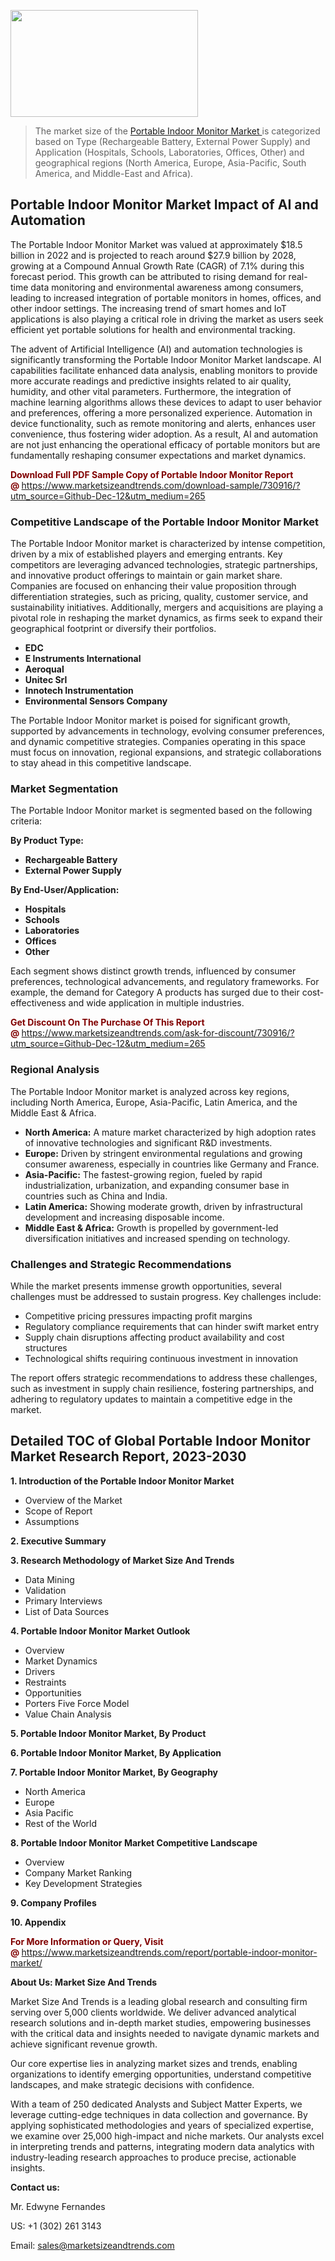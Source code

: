 <p><img class="alignnone size-medium wp-image-20088" src="https://ffe5etoiles.com/wp-content/uploads/2024/12/MST1-300x171.png" alt="" width="300" height="171" /></p><blockquote><p>The market size of the <a href="https://www.marketsizeandtrends.com/download-sample/730916/?utm_source=Github-Dec-12&amp;utm_medium=265" target="_blank">Portable Indoor Monitor Market </a>is categorized based on Type (Rechargeable Battery, External Power Supply) and Application (Hospitals, Schools, Laboratories, Offices, Other) and geographical regions (North America, Europe, Asia-Pacific, South America, and Middle-East and Africa).</p></blockquote><p><h2>Portable Indoor Monitor Market Impact of AI and Automation</h2><p>The Portable Indoor Monitor Market was valued at approximately $18.5 billion in 2022 and is projected to reach around $27.9 billion by 2028, growing at a Compound Annual Growth Rate (CAGR) of 7.1% during this forecast period. This growth can be attributed to rising demand for real-time data monitoring and environmental awareness among consumers, leading to increased integration of portable monitors in homes, offices, and other indoor settings. The increasing trend of smart homes and IoT applications is also playing a critical role in driving the market as users seek efficient yet portable solutions for health and environmental tracking.</p><p>The advent of Artificial Intelligence (AI) and automation technologies is significantly transforming the Portable Indoor Monitor Market landscape. AI capabilities facilitate enhanced data analysis, enabling monitors to provide more accurate readings and predictive insights related to air quality, humidity, and other vital parameters. Furthermore, the integration of machine learning algorithms allows these devices to adapt to user behavior and preferences, offering a more personalized experience. Automation in device functionality, such as remote monitoring and alerts, enhances user convenience, thus fostering wider adoption. As a result, AI and automation are not just enhancing the operational efficacy of portable monitors but are fundamentally reshaping consumer expectations and market dynamics.</p></p><p><strong><span style="color: #800000;">Download Full PDF Sample Copy of Portable Indoor Monitor Report @</span>&nbsp;</strong><a href="https://www.marketsizeandtrends.com/download-sample/730916/?utm_source=Github-Dec-12&amp;utm_medium=265">https://www.marketsizeandtrends.com/download-sample/730916/?utm_source=Github-Dec-12&amp;utm_medium=265</a></p><h3>Competitive Landscape of the Portable Indoor Monitor Market</h3><p>The Portable Indoor Monitor market is characterized by intense competition, driven by a mix of established players and emerging entrants. Key competitors are leveraging advanced technologies, strategic partnerships, and innovative product offerings to maintain or gain market share. Companies are focused on enhancing their value proposition through differentiation strategies, such as pricing, quality, customer service, and sustainability initiatives. Additionally, mergers and acquisitions are playing a pivotal role in reshaping the market dynamics, as firms seek to expand their geographical footprint or diversify their portfolios.</p><p><strong><p><ul><li>EDC </li><li>  E Instruments International </li><li>  Aeroqual </li><li>  Unitec Srl </li><li>  Innotech Instrumentation </li><li>  Environmental Sensors Company</p></li></ul></p></strong></p><p>The Portable Indoor Monitor market is poised for significant growth, supported by advancements in technology, evolving consumer preferences, and dynamic competitive strategies. Companies operating in this space must focus on innovation, regional expansions, and strategic collaborations to stay ahead in this competitive landscape.</p><h3>Market Segmentation</h3><p>The Portable Indoor Monitor market is segmented based on the following criteria:</p><p><strong>By Product Type:</strong></p><p><strong><p><ul><li>Rechargeable Battery </li><li>  External Power Supply</p></li></ul></p></strong></p><p><strong>By End-User/Application:</strong></p><p><strong><p><ul><li>Hospitals </li><li>  Schools </li><li>  Laboratories </li><li>  Offices </li><li>  Other</p></li></ul></p></strong></p><p>Each segment shows distinct growth trends, influenced by consumer preferences, technological advancements, and regulatory frameworks. For example, the demand for Category A products has surged due to their cost-effectiveness and wide application in multiple industries.</p><p><strong><span style="color: #800000;">Get Discount On The Purchase Of This Report @&nbsp;</span></strong><a href="https://www.marketsizeandtrends.com/ask-for-discount/730916/?utm_source=Github-Dec-12&amp;utm_medium=265">https://www.marketsizeandtrends.com/ask-for-discount/730916/?utm_source=Github-Dec-12&amp;utm_medium=265</a></p><h3>Regional Analysis</h3><p>The Portable Indoor Monitor market is analyzed across key regions, including North America, Europe, Asia-Pacific, Latin America, and the Middle East &amp; Africa.</p><ul><li><strong>North America:</strong> A mature market characterized by high adoption rates of innovative technologies and significant R&amp;D investments.</li><li><strong>Europe:</strong> Driven by stringent environmental regulations and growing consumer awareness, especially in countries like Germany and France.</li><li><strong>Asia-Pacific:</strong> The fastest-growing region, fueled by rapid industrialization, urbanization, and expanding consumer base in countries such as China and India.</li><li><strong>Latin America:</strong> Showing moderate growth, driven by infrastructural development and increasing disposable income.</li><li><strong>Middle East &amp; Africa:</strong> Growth is propelled by government-led diversification initiatives and increased spending on technology.</li></ul><h3>Challenges and Strategic Recommendations</h3><p>While the market presents immense growth opportunities, several challenges must be addressed to sustain progress. Key challenges include:</p><ul><li>Competitive pricing pressures impacting profit margins</li><li>Regulatory compliance requirements that can hinder swift market entry</li><li>Supply chain disruptions affecting product availability and cost structures</li><li>Technological shifts requiring continuous investment in innovation</li></ul><p>The report offers strategic recommendations to address these challenges, such as investment in supply chain resilience, fostering partnerships, and adhering to regulatory updates to maintain a competitive edge in the market.</p><h2>Detailed TOC of Global Portable Indoor Monitor Market Research Report, 2023-2030</h2><p><strong>1. Introduction of the Portable Indoor Monitor Market</strong></p><ul><li>Overview of the Market</li><li>Scope of Report</li><li>Assumptions&nbsp;</li></ul><p><strong>2. Executive Summary</strong></p><p><strong>3. Research Methodology of <strong>Market Size And Trends</strong></strong></p><ul><li>Data Mining</li><li>Validation</li><li>Primary Interviews</li><li>List of Data Sources&nbsp;</li></ul><p><strong>4. Portable Indoor Monitor Market Outlook</strong></p><ul><li>Overview</li><li>Market Dynamics</li><li>Drivers</li><li>Restraints</li><li>Opportunities</li><li>Porters Five Force Model</li><li>Value Chain Analysis&nbsp;</li></ul><p><strong>5. Portable Indoor Monitor Market, By Product</strong></p><p><strong>6. Portable Indoor Monitor Market, By Application</strong></p><p><strong>7. Portable Indoor Monitor Market, By Geography</strong></p><ul><li>North America</li><li>Europe</li><li>Asia Pacific</li><li>Rest of the World&nbsp;</li></ul><p><strong>8. Portable Indoor Monitor Market Competitive Landscape</strong></p><ul><li>Overview</li><li>Company Market Ranking</li><li>Key Development Strategies&nbsp;</li></ul><p><strong>9. Company Profiles</strong></p><p><strong>10. Appendix</strong></p><p><strong><span style="color: #800000;">For More Information or Query, Visit @&nbsp;</span></strong><a href="https://www.marketsizeandtrends.com/report/portable-indoor-monitor-market/">https://www.marketsizeandtrends.com/report/portable-indoor-monitor-market/</a></p><p></p><p><strong>About Us:&nbsp;Market Size And Trends</strong></p><p>Market Size And Trends&nbsp;is a leading global research and consulting firm serving over 5,000 clients worldwide. We deliver advanced analytical research solutions and in-depth market studies, empowering businesses with the critical data and insights needed to navigate dynamic markets and achieve significant revenue growth.</p><p>Our core expertise lies in analyzing market sizes and trends, enabling organizations to identify emerging opportunities, understand competitive landscapes, and make strategic decisions with confidence.</p><p>With a team of 250 dedicated Analysts and Subject Matter Experts, we leverage cutting-edge techniques in data collection and governance. By applying sophisticated methodologies and years of specialized expertise, we examine over 25,000 high-impact and niche markets. Our analysts excel in interpreting trends and patterns, integrating modern data analytics with industry-leading research approaches to produce precise, actionable insights.</p><p><strong>Contact us:</strong></p><p>Mr. Edwyne Fernandes</p><p>US: +1 (302) 261 3143</p><p>Email: <a href="mailto:sales@marketsizeandtrends.com">sales@marketsizeandtrends.com</a>&nbsp;</p>
